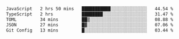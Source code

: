 
<!--START_SECTION:waka-->

```txt
JavaScript   2 hrs 50 mins   ███████████░░░░░░░░░░░░░░   44.54 %
TypeScript   2 hrs           ████████░░░░░░░░░░░░░░░░░   31.47 %
TOML         34 mins         ██▒░░░░░░░░░░░░░░░░░░░░░░   08.88 %
JSON         27 mins         █▓░░░░░░░░░░░░░░░░░░░░░░░   07.06 %
Git Config   13 mins         █░░░░░░░░░░░░░░░░░░░░░░░░   03.44 %
```

<!--END_SECTION:waka-->

<!--unk0e-ctrlmd-blitzh-Klöggr-https://codepen.io/nikillpop/pen/VdJjJW-->

